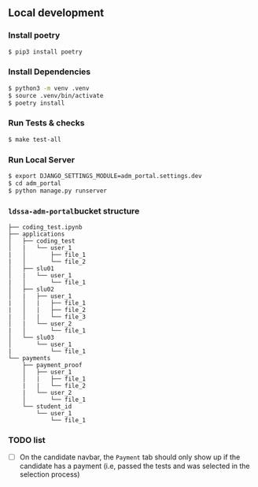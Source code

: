 ##


## Local development

### Install poetry

```bash
$ pip3 install poetry
```

### Install Dependencies

```bash
$ python3 -m venv .venv
$ source .venv/bin/activate
$ poetry install
```

### Run Tests & checks

```bash
$ make test-all
```

### Run Local Server

```bash
$ export DJANGO_SETTINGS_MODULE=adm_portal.settings.dev
$ cd adm_portal
$ python manage.py runserver
```


### `ldssa-adm-portal`bucket structure

```
├── coding_test.ipynb
├── applications
│   ├── coding_test
│   |   └── user_1
|   │       ├── file_1
|   │       └── file_2
│   ├── slu01
│   |   └── user_1
|   │       └── file_1
│   ├── slu02
│   |   ├── user_1
|   │   |   ├── file_1
|   │   |   ├── file_2
|   │   |   └── file_3
│   |   └── user_2
|   │       └── file_1
│   └── slu03
│       └── user_1
|           └── file_1
└── payments
    ├── payment_proof
    │   ├── user_1
    │   |   ├── file_1
    |   |   └── file_2
    |   └── user_2
    │       └── file_1
    └── student_id
        └── user_1
            └── file_1
```


### TODO list

- [ ] On the candidate navbar, the `Payment` tab should only show up if the candidate has a payment (i.e, passed the tests and was selected in the selection process)